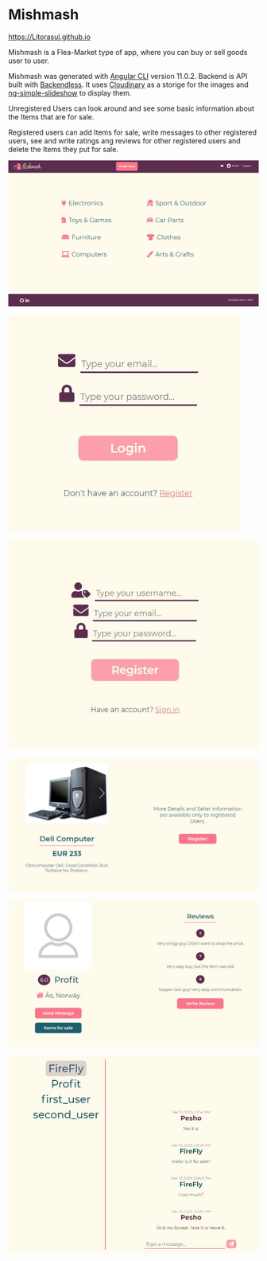 # Mishmash

https://Litorasul.github.io

Mishmash is a Flea-Market type of app, where you can buy or sell goods user to user. 

Mishmash was generated with [Angular CLI](https://github.com/angular/angular-cli) version 11.0.2.
Backend is API built with [Backendless](https://backendless.com/). 
It uses [Cloudinary](https://cloudinary.com/) as a storige for the images and [ng-simple-slideshow](https://www.npmjs.com/package/ng-simple-slideshow) to display them.

Unregistered Users can look around and see some basic information about the Items that are for sale.

Registered users can add Items for sale, write messages to other registered users, see and write ratings ang reviews for other registered users and delete the Items they put for sale.

![Mishmash-landingPage](https://github.com/Litorasul/Mishmash/blob/main/Pictures/landingPage.JPG)

![Mishmash-loginForm](https://github.com/Litorasul/Mishmash/blob/main/Pictures/loginForm.JPG)

![Mishmash-registerForm](https://github.com/Litorasul/Mishmash/blob/main/Pictures/registerForm.JPG)

![Mishmash-itemDetails](https://github.com/Litorasul/Mishmash/blob/main/Pictures/itemDetails.JPG)

![Mishmash-profilePage](https://github.com/Litorasul/Mishmash/blob/main/Pictures/profilePage.JPG)

![Mishmash-messages](https://github.com/Litorasul/Mishmash/blob/main/Pictures/messages.JPG)
